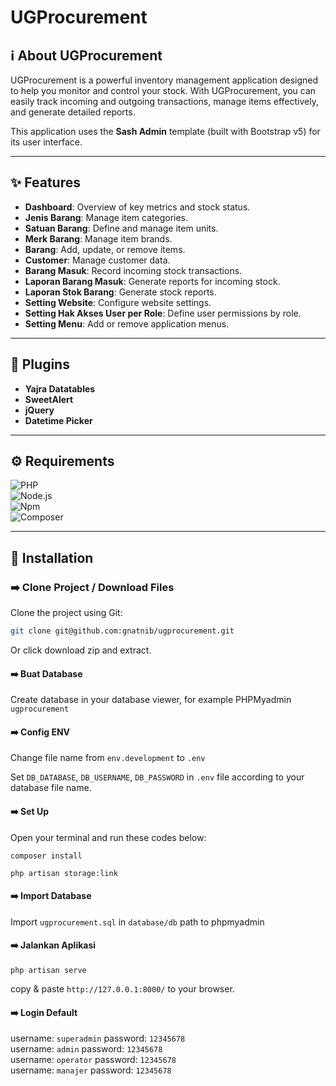 # **UGProcurement**  

## :information_source: About UGProcurement  
UGProcurement is a powerful inventory management application designed to help you monitor and control your stock. With UGProcurement, you can easily track incoming and outgoing transactions, manage items effectively, and generate detailed reports.  

This application uses the **Sash Admin** template (built with Bootstrap v5) for its user interface.

---

## :sparkles: Features  
- **Dashboard**: Overview of key metrics and stock status.  
- **Jenis Barang**: Manage item categories.  
- **Satuan Barang**: Define and manage item units.  
- **Merk Barang**: Manage item brands.  
- **Barang**: Add, update, or remove items.  
- **Customer**: Manage customer data.  
- **Barang Masuk**: Record incoming stock transactions.  
- **Laporan Barang Masuk**: Generate reports for incoming stock.  
- **Laporan Stok Barang**: Generate stock reports.  
- **Setting Website**: Configure website settings.  
- **Setting Hak Akses User per Role**: Define user permissions by role.  
- **Setting Menu**: Add or remove application menus.

---

## :electric_plug: Plugins  
- **Yajra Datatables**  
- **SweetAlert**  
- **jQuery**  
- **Datetime Picker**  

---

## :gear: Requirements  
![PHP](https://img.shields.io/badge/PHP-%5E8.1-green)  
![Node.js](https://img.shields.io/badge/Node%20JS-%5E16.14.0-green)  
![Npm](https://img.shields.io/badge/Npm-%5E8.3.1-green)  
![Composer](https://img.shields.io/badge/Composer-%5E2.3.9-green)  

---

## :rocket: Installation  

### :arrow_right: Clone Project / Download Files  
Clone the project using Git:  
```bash
git clone git@github.com:gnatnib/ugprocurement.git
```
Or click download zip and extract.
#### :arrow_right: Buat Database
Create database in your database viewer, for example PHPMyadmin `ugprocurement`
#### :arrow_right: Config ENV
Change file name from `env.development` to `.env`

Set `DB_DATABASE`, `DB_USERNAME`, `DB_PASSWORD` in `.env` file according to your database file name.

#### :arrow_right: Set Up
Open your terminal and run these codes below:
```
composer install
```
```
php artisan storage:link
```
#### :arrow_right: Import Database
Import `ugprocurement.sql` in `database/db` path to phpmyadmin 

#### :arrow_right: Jalankan Aplikasi
```
php artisan serve
```
copy & paste `http://127.0.0.1:8000/` to your browser.

#### :arrow_right: Login Default
username: `superadmin` password: `12345678`
<br>
username: `admin` password: `12345678`
<br>
username: `operator` password: `12345678`
<br>
username: `manajer` password: `12345678`
